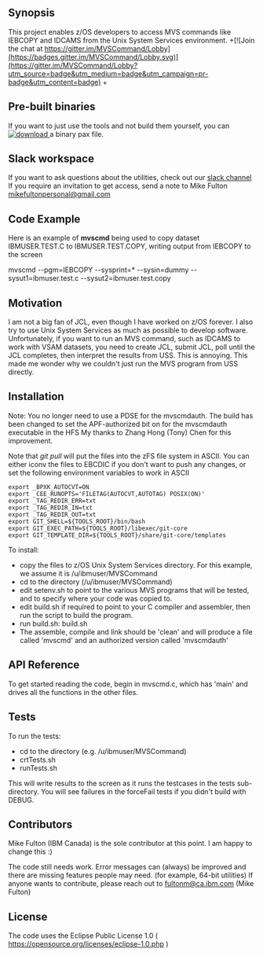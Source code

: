 ## Synopsis

This project enables z/OS developers to access MVS commands like IEBCOPY and IDCAMS from the Unix System Services environment.
+[![Join the chat at https://gitter.im/MVSCommand/Lobby](https://badges.gitter.im/MVSCommand/Lobby.svg)](https://gitter.im/MVSCommand/Lobby?utm_source=badge&utm_medium=badge&utm_campaign=pr-badge&utm_content=badge)
 +

## Pre-built binaries

If you want to just use the tools and not build them yourself, you can [![download](https://api.bintray.com/packages/fultonm/MVSUtil/MVSCommand/images/download.svg) ](https://bintray.com/fultonm/MVSUtil/MVSCommand/_latestVersion) a binary pax file.

## Slack workspace

If you want to ask questions about the utilities, check out our [slack channel](https://mvsutil.slack.com/messages)
If you require an invitation to get access, send a note to Mike Fulton <mikefultonpersonal@gmail.com>  

## Code Example

Here is an example of **mvscmd** being used to copy dataset IBMUSER.TEST.C to IBMUSER.TEST.COPY, writing output from IEBCOPY to the screen

mvscmd --pgm=IEBCOPY --sysprint=* --sysin=dummy --sysut1=ibmuser.test.c --sysut2=ibmuser.test.copy

## Motivation

I am not a big fan of JCL, even though I have worked on z/OS forever. 
I also try to use Unix System Services as much as possible to develop software. 
Unfortunately, if you want to run an MVS command, such as IDCAMS to work with VSAM datasets, you need to create JCL, submit JCL, 
poll until the JCL completes, then interpret the results from USS. This is annoying.
This made me wonder why we couldn't just run the MVS program from USS directly. 

## Installation
Note: You no longer need to use a PDSE for the mvscmdauth. The build has been changed to set the APF-authorized bit on for the mvscmdauth executable in the HFS
My thanks to Zhang Hong (Tony) Chen for this improvement. 

Note that _git pull_ will put the files into the zFS file system in ASCII. You can either iconv the files to EBCDIC if you don't want to push any changes, or set the following environment variables to work in ASCII
```
export _BPXK_AUTOCVT=ON
export _CEE_RUNOPTS='FILETAG(AUTOCVT,AUTOTAG) POSIX(ON)'
export _TAG_REDIR_ERR=txt
export _TAG_REDIR_IN=txt
export _TAG_REDIR_OUT=txt
export GIT_SHELL=${TOOLS_ROOT}/bin/bash
export GIT_EXEC_PATH=${TOOLS_ROOT}/libexec/git-core
export GIT_TEMPLATE_DIR=${TOOLS_ROOT}/share/git-core/templates
```

To install:
- copy the files to z/OS Unix System Services directory. For this example, we assume it is /u/ibmuser/MVSCommand
- cd to the directory (/u/ibmuser/MVSCommand)
- edit setenv.sh to point to the various MVS programs that will be tested, and to specify where your code was copied to. 
- edit build.sh if required to point to your C compiler and assembler, then run the script to build the program.
- run build.sh: build.sh
- The assemble, compile and link should be 'clean' and will produce a file called 'mvscmd' and an authorized version called 'mvscmdauth'

## API Reference

To get started reading the code, begin in mvscmd.c, which has 'main' and drives all the functions in the other files.

## Tests

To run the tests:
- cd to the directory (e.g. /u/ibmuser/MVSCommand)
- crtTests.sh
- runTests.sh

This will write results to the screen as it runs the testcases in the tests sub-directory. You will see failures
in the forceFail tests if you didn't build with DEBUG.

## Contributors

Mike Fulton (IBM Canada) is the sole contributor at this point. I am happy to change this :)

The code still needs work. Error messages can (always) be improved and there are missing features people may need. (for example, 64-bit utilities)
If anyone wants to contribute, please reach out to fultonm@ca.ibm.com (Mike Fulton)

## License

The code uses the Eclipse Public License 1.0 ( https://opensource.org/licenses/eclipse-1.0.php )


